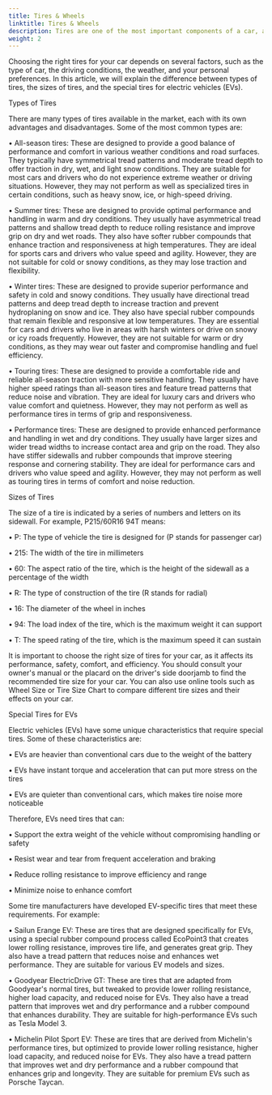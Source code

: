 ```yaml
---
title: Tires & Wheels
linktitle: Tires & Wheels
description: Tires are one of the most important components of a car, as they affect its performance, safety, comfort, and efficiency. 
weight: 2
---
```

<!-- markdownlint-disable MD033 -->

Choosing the right tires for your car depends on several factors, such as the type of car, the driving conditions, the weather, and your personal preferences. In this article, we will explain the difference between types of tires, the sizes of tires, and the special tires for electric vehicles (EVs).

Types of Tires

There are many types of tires available in the market, each with its own advantages and disadvantages. Some of the most common types are:

•  All-season tires: These are designed to provide a good balance of performance and comfort in various weather conditions and road surfaces. They typically have symmetrical tread patterns and moderate tread depth to offer traction in dry, wet, and light snow conditions. They are suitable for most cars and drivers who do not experience extreme weather or driving situations. However, they may not perform as well as specialized tires in certain conditions, such as heavy snow, ice, or high-speed driving.

•  Summer tires: These are designed to provide optimal performance and handling in warm and dry conditions. They usually have asymmetrical tread patterns and shallow tread depth to reduce rolling resistance and improve grip on dry and wet roads. They also have softer rubber compounds that enhance traction and responsiveness at high temperatures. They are ideal for sports cars and drivers who value speed and agility. However, they are not suitable for cold or snowy conditions, as they may lose traction and flexibility.

•  Winter tires: These are designed to provide superior performance and safety in cold and snowy conditions. They usually have directional tread patterns and deep tread depth to increase traction and prevent hydroplaning on snow and ice. They also have special rubber compounds that remain flexible and responsive at low temperatures. They are essential for cars and drivers who live in areas with harsh winters or drive on snowy or icy roads frequently. However, they are not suitable for warm or dry conditions, as they may wear out faster and compromise handling and fuel efficiency.

•  Touring tires: These are designed to provide a comfortable ride and reliable all-season traction with more sensitive handling. They usually have higher speed ratings than all-season tires and feature tread patterns that reduce noise and vibration. They are ideal for luxury cars and drivers who value comfort and quietness. However, they may not perform as well as performance tires in terms of grip and responsiveness.

•  Performance tires: These are designed to provide enhanced performance and handling in wet and dry conditions. They usually have larger sizes and wider tread widths to increase contact area and grip on the road. They also have stiffer sidewalls and rubber compounds that improve steering response and cornering stability. They are ideal for performance cars and drivers who value speed and agility. However, they may not perform as well as touring tires in terms of comfort and noise reduction.

Sizes of Tires

The size of a tire is indicated by a series of numbers and letters on its sidewall. For example, P215/60R16 94T means:

•  P: The type of vehicle the tire is designed for (P stands for passenger car)

•  215: The width of the tire in millimeters

•  60: The aspect ratio of the tire, which is the height of the sidewall as a percentage of the width

•  R: The type of construction of the tire (R stands for radial)

•  16: The diameter of the wheel in inches

•  94: The load index of the tire, which is the maximum weight it can support

•  T: The speed rating of the tire, which is the maximum speed it can sustain

It is important to choose the right size of tires for your car, as it affects its performance, safety, comfort, and efficiency. You should consult your owner's manual or the placard on the driver's side doorjamb to find the recommended tire size for your car. You can also use online tools such as Wheel Size or Tire Size Chart to compare different tire sizes and their effects on your car.

Special Tires for EVs

Electric vehicles (EVs) have some unique characteristics that require special tires. Some of these characteristics are:

•  EVs are heavier than conventional cars due to the weight of the battery

•  EVs have instant torque and acceleration that can put more stress on the tires

•  EVs are quieter than conventional cars, which makes tire noise more noticeable

Therefore, EVs need tires that can:

•  Support the extra weight of the vehicle without compromising handling or safety

•  Resist wear and tear from frequent acceleration and braking

•  Reduce rolling resistance to improve efficiency and range

•  Minimize noise to enhance comfort

Some tire manufacturers have developed EV-specific tires that meet these requirements. For example:

•  Sailun Erange EV: These are tires that are designed specifically for EVs, using a special rubber compound process called EcoPoint3 that creates lower rolling resistance, improves tire life, and generates great grip. They also have a tread pattern that reduces noise and enhances wet performance. They are suitable for various EV models and sizes.

•  Goodyear ElectricDrive GT: These are tires that are adapted from Goodyear's normal tires, but tweaked to provide lower rolling resistance, higher load capacity, and reduced noise for EVs. They also have a tread pattern that improves wet and dry performance and a rubber compound that enhances durability. They are suitable for high-performance EVs such as Tesla Model 3.

•  Michelin Pilot Sport EV: These are tires that are derived from Michelin's performance tires, but optimized to provide lower rolling resistance, higher load capacity, and reduced noise for EVs. They also have a tread pattern that improves wet and dry performance and a rubber compound that enhances grip and longevity. They are suitable for premium EVs such as Porsche Taycan.